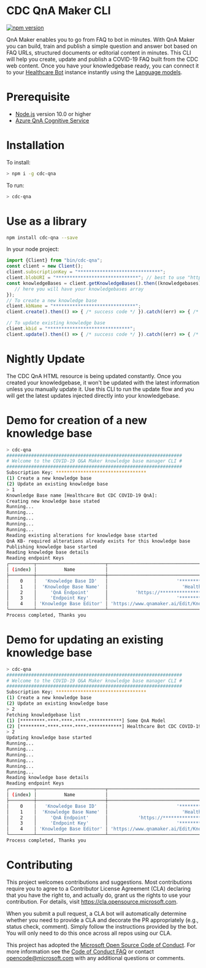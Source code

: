 # CDC QnA Maker CLI
[![npm version](https://badge.fury.io/js/cdc-qna.svg)](https://badge.fury.io/js/cdc-qna)


QnA Maker enables you to go from FAQ to bot in minutes. With QnA Maker you can build, train and publish a simple question and answer bot based on FAQ URLs, structured documents or editorial content in minutes.
This CLI will help you create, update and publish a COVID-19 FAQ built from the CDC web content.
Once you have your knowledgebase ready, you can connect it to your [Healthcare Bot](https://docs.microsoft.com/en-us/HealthBot/) instance instantly using the [Language models](https://docs.microsoft.com/en-us/HealthBot/language_models).
  
# Prerequisite

- [Node.js](https://nodejs.org/) version 10.0 or higher
- [Azure QnA Cognitive Service](https://azure.microsoft.com/en-us/services/cognitive-services/qna-maker/)

# Installation
To install:
```bash
> npm i -g cdc-qna
```

To run:
```bash
> cdc-qna
```

# Use as a library
```bash
npm install cdc-qna --save
```

In your node project:
```js
import {Client} from "bin/cdc-qna";
const client = new Client();
client.subscriptionKey = "******************************";
client.blobURI = "******************************"; // best to use "https://hastoragedevops.blob.core.windows.net/public/cdc_covid19_qna.html"
const knowledgeBases = client.getKnowledgeBases().then((knowledgebases) => {
   // here you will have your knowledgebases array
});
// To create a new knowledge base
client.kbName = "******************************";
client.create().then(() => { /* success code */ }).catch((err) => { /* failure code */ });

// To update existing knowledge base
client.kbid = "******************************";
client.update().then(() => { /* success code */ }).catch((err) => { /* failure code */ });
```

# Nightly Update
The CDC QnA HTML resource is being updated constantly.
Once you created your knowledgebase, it won't be updated with the latest information unless you manually update it.
Use this CLI to run the update flow and you will get the latest updates injected directly into your knowledgebase. 

# Demo for creation of a new knowledge base
```bash
> cdc-qna
################################################################
# Welcome to the COVID-19 Q&A Maker knowledge base manager CLI #
################################################################
Subscription Key: *********************************
(1) Create a new knowledge base
(2) Update an existing knowledge base
> 1
Knownledge Base name [Healthcare Bot CDC COVID-19 QnA]: 
Creating new knowledge base stated
Running...
Running...
Running...
Running...
Running...
Reading existing alterations for knowledge base started
QnA KB- required alterations already exists for this knowledge base
Publishing knowledge base started
Reading knowledge base details
Reading endpoint Keys
┌─────────┬─────────────────────────┬────────────────────────────────────────────────────────────────────────────────────────┐
│ (index) │          Name           │                                         Value                                          │
├─────────┼─────────────────────────┼────────────────────────────────────────────────────────────────────────────────────────┤
│    0    │   'Knowledge Base ID'   │                         '*********-****-****-****-************'                        │
│    1    │  'Knowledge Base Name'  │                           'Healthcare Bot CDC COVID-19 QnA'                            │
│    2    │     'QnA Endpoint'      │          'https://************************************************/qnamaker'           │
│    3    │     'Endpoint Key'      │                         '*************-****-****-************'                         │
│    4    │ 'Knowledge Base Editor' │ 'https://www.qnamaker.ai/Edit/KnowledgeBase?kbId=************************************' │
└─────────┴─────────────────────────┴────────────────────────────────────────────────────────────────────────────────────────┘
Process completed, Thanks you

```

# Demo for updating an existing knowledge base
```bash
> cdc-qna
################################################################
# Welcome to the COVID-19 Q&A Maker knowledge base manager CLI #
################################################################
Subscription Key: *********************************
(1) Create a new knowledge base
(2) Update an existing knowledge base
> 2
Fetching knowledgebase list
(1) [*********-****-****-****-************] Some QnA Model
(2) [*********-****-****-****-************] Healthcare Bot CDC COVID-19 QnA
> 2
Updating knowledge base started
Running...
Running...
Running...
Running...
Running...
Running...
Reading knowledge base details
Reading endpoint Keys
┌─────────┬─────────────────────────┬────────────────────────────────────────────────────────────────────────────────────────┐
│ (index) │          Name           │                                         Value                                          │
├─────────┼─────────────────────────┼────────────────────────────────────────────────────────────────────────────────────────┤
│    0    │   'Knowledge Base ID'   │                         '*********-****-****-****-************'                        │
│    1    │  'Knowledge Base Name'  │                           'Healthcare Bot CDC COVID-19 QnA'                            │
│    2    │     'QnA Endpoint'      │           'https://************************************************/qnamaker'          │
│    3    │     'Endpoint Key'      │                         '*************-****-****-************'                         │
│    4    │ 'Knowledge Base Editor' │ 'https://www.qnamaker.ai/Edit/KnowledgeBase?kbId=************************************' │
└─────────┴─────────────────────────┴────────────────────────────────────────────────────────────────────────────────────────┘
Process completed, Thanks you
```

# Contributing

This project welcomes contributions and suggestions.  Most contributions require you to agree to a
Contributor License Agreement (CLA) declaring that you have the right to, and actually do, grant us
the rights to use your contribution. For details, visit https://cla.opensource.microsoft.com.

When you submit a pull request, a CLA bot will automatically determine whether you need to provide
a CLA and decorate the PR appropriately (e.g., status check, comment). Simply follow the instructions
provided by the bot. You will only need to do this once across all repos using our CLA.

This project has adopted the [Microsoft Open Source Code of Conduct](https://opensource.microsoft.com/codeofconduct/).
For more information see the [Code of Conduct FAQ](https://opensource.microsoft.com/codeofconduct/faq/) or
contact [opencode@microsoft.com](mailto:opencode@microsoft.com) with any additional questions or comments.
